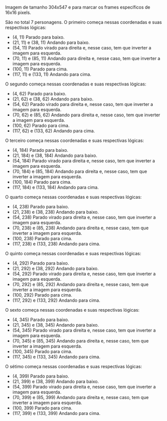Imagem de tamanho 304x547 e para marcar os frames específicos de 16x16 pixels.

São no total 7 personagens. O primeiro começa nessas coordenadas e suas respectivas lógicas:
- (4, 11) Parado para baixo.
- (21, 11) e (38, 11) Andando para baixo.
- (54, 11) Parado virado para direita e, nesse caso, tem que inverter a imagem para esquerda.
- (70, 11) e (85, 11) Andando para direita e, nesse caso, tem que inverter a imagem para esquerda.
- (100, 11) Parado para cima.
- (117, 11) e (133, 11) Andando para cima.

O segundo começa nessas coordenadas e suas respectivas lógicas:
- (4, 62) Parado para baixo.
- (21, 62) e (38, 62) Andando para baixo.
- (54, 62) Parado virado para direita e, nesse caso, tem que inverter a imagem para esquerda.
- (70, 62) e (85, 62) Andando para direita e, nesse caso, tem que inverter a imagem para esquerda.
- (100, 62) Parado para cima.
- (117, 62) e (133, 62) Andando para cima.

O terceiro começa nessas coordenadas e suas respectivas lógicas:
- (4, 184) Parado para baixo.
- (21, 184) e (38, 184) Andando para baixo.
- (54, 184) Parado virado para direita e, nesse caso, tem que inverter a imagem para esquerda.
- (70, 184) e (85, 184) Andando para direita e, nesse caso, tem que inverter a imagem para esquerda.
- (100, 184) Parado para cima.
- (117, 184) e (133, 184) Andando para cima.

O quarto começa nessas coordenadas e suas respectivas lógicas:
- (4, 238) Parado para baixo.
- (21, 238) e (38, 238) Andando para baixo.
- (54, 238) Parado virado para direita e, nesse caso, tem que inverter a imagem para esquerda.
- (70, 238) e (85, 238) Andando para direita e, nesse caso, tem que inverter a imagem para esquerda.
- (100, 238) Parado para cima.
- (117, 238) e (133, 238) Andando para cima.

O quinto começa nessas coordenadas e suas respectivas lógicas:
- (4, 292) Parado para baixo.
- (21, 292) e (38, 292) Andando para baixo.
- (54, 292) Parado virado para direita e, nesse caso, tem que inverter a imagem para esquerda.
- (70, 292) e (85, 292) Andando para direita e, nesse caso, tem que inverter a imagem para esquerda.
- (100, 292) Parado para cima.
- (117, 292) e (133, 292) Andando para cima.

O sexto começa nessas coordenadas e suas respectivas lógicas:
- (4, 345) Parado para baixo.
- (21, 345) e (38, 345) Andando para baixo.
- (54, 345) Parado virado para direita e, nesse caso, tem que inverter a imagem para esquerda.
- (70, 345) e (85, 345) Andando para direita e, nesse caso, tem que inverter a imagem para esquerda.
- (100, 345) Parado para cima.
- (117, 345) e (133, 345) Andando para cima.

O sétimo começa nessas coordenadas e suas respectivas lógicas:
- (4, 399) Parado para baixo.
- (21, 399) e (38, 399) Andando para baixo.
- (54, 399) Parado virado para direita e, nesse caso, tem que inverter a imagem para esquerda.
- (70, 399) e (85, 399) Andando para direita e, nesse caso, tem que inverter a imagem para esquerda.
- (100, 399) Parado para cima.
- (117, 399) e (133, 399) Andando para cima.